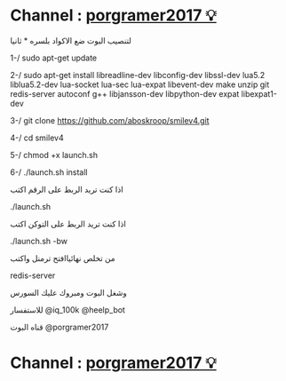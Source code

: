 # Channel : [porgramer2017 💡 ](t.me/porgramer2017)


لتنصيب البوت ضع الاكواد بلسره * ثانيا

1-/  sudo apt-get update

2-/  sudo apt-get install libreadline-dev libconfig-dev libssl-dev lua5.2 liblua5.2-dev lua-socket lua-sec lua-expat libevent-dev make unzip git redis-server autoconf g++ libjansson-dev libpython-dev expat libexpat1-dev

3-/  git clone https://github.com/aboskroop/smilev4.git

4-/  cd smilev4

5-/  chmod +x launch.sh

6-/  ./launch.sh install

اذا كنت تريد الربط على الرقم اكتب
 
 ./launch.sh
 
 اذا كنت تريد الربط على التوكن اكتب
 
 ./launch.sh -bw


من تخلص نهائياافتح ترمنل واكتب 

redis-server

وشغل البوت ومبروك عليك السورس

للاستفسار 
@iq_100k
@heelp_bot

قناه البوت
@porgramer2017

# Channel : [porgramer2017 💡 ](t.me/porgramer2017)
